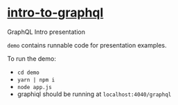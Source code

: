 # [intro-to-graphql](gitpitch.com/jsjaspreet/intro-to-graphql)

GraphQL Intro presentation

`demo` contains runnable code for presentation examples.


To run the demo:
  - `cd demo`
  - `yarn | npm i`
  - `node app.js`
  - graphiql should be running at `localhost:4040/graphql`

